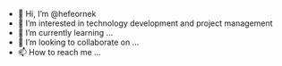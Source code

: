 - 👋 Hi, I’m @hefeornek
- 👀 I’m interested in technology development and project management
- 🌱 I’m currently learning ...
- 💞️ I’m looking to collaborate on ...
- 📫 How to reach me ...

<!---
hefeornek/hefeornek is a ✨ special ✨ repository because its `README.md` (this file) appears on your GitHub profile.
You can click the Preview link to take a look at your changes.
--->
